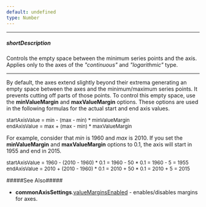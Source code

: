 ```yaml
---
default: undefined
type: Number
---
```

---
##### shortDescription
Controls the empty space between the minimum series points and the axis. Applies only to the axes of the *"continuous"* and *"logarithmic"* type.

---
By default, the axes extend slightly beyond their extrema generating an empty space between the axes and the minimum/maximum series points. It prevents cutting off parts of those points. To control this empty space, use the **minValueMargin** and **maxValueMargin** options. These options are used in the following formulas for the actual start and end axis values.

<span style="font-size:13px">startAxisValue = min - (max - min) * minValueMargin<br />
endAxisValue = max + (max - min) * maxValueMargin</span>            

For example, consider that *min* is 1960 and *max* is 2010. If you set the **minValueMargin** and **maxValueMargin** options to 0.1, the axis will start in 1955 and end in 2015.

<span style="font-size:13px">startAxisValue = 1960 - (2010 - 1960) * 0.1 = 1960 - 50 * 0.1 = 1960 - 5 = 1955<br />
endAxisValue = 2010 + (2010 - 1960) * 0.1 = 2010 + 50 * 0.1 = 2010 + 5 = 2015</span>

#####See Also#####
- **commonAxisSettings**.[valueMarginsEnabled](/api-reference/20%20Data%20Visualization%20Widgets/dxChart/1%20Configuration/commonAxisSettings/valueMarginsEnabled.md '/Documentation/ApiReference/Data_Visualization_Widgets/dxChart/Configuration/commonAxisSettings/#valueMarginsEnabled') - enables/disables margins for axes.